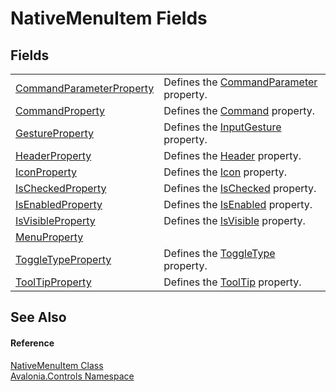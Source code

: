 # NativeMenuItem Fields




## Fields
<table>
<tr>
<td><a href="F_Avalonia_Controls_NativeMenuItem_CommandParameterProperty">CommandParameterProperty</a></td>
<td>Defines the <a href="P_Avalonia_Controls_MenuItem_CommandParameter">CommandParameter</a> property.</td>
</tr>
<tr>
<td><a href="F_Avalonia_Controls_NativeMenuItem_CommandProperty">CommandProperty</a></td>
<td>Defines the <a href="P_Avalonia_Controls_MenuItem_Command">Command</a> property.</td>
</tr>
<tr>
<td><a href="F_Avalonia_Controls_NativeMenuItem_GestureProperty">GestureProperty</a></td>
<td>Defines the <a href="P_Avalonia_Controls_MenuItem_InputGesture">InputGesture</a> property.</td>
</tr>
<tr>
<td><a href="F_Avalonia_Controls_NativeMenuItem_HeaderProperty">HeaderProperty</a></td>
<td>Defines the <a href="P_Avalonia_Controls_Primitives_HeaderedSelectingItemsControl_Header">Header</a> property.</td>
</tr>
<tr>
<td><a href="F_Avalonia_Controls_NativeMenuItem_IconProperty">IconProperty</a></td>
<td>Defines the <a href="P_Avalonia_Controls_MenuItem_Icon">Icon</a> property.</td>
</tr>
<tr>
<td><a href="F_Avalonia_Controls_NativeMenuItem_IsCheckedProperty">IsCheckedProperty</a></td>
<td>Defines the <a href="P_Avalonia_Controls_MenuItem_IsChecked">IsChecked</a> property.</td>
</tr>
<tr>
<td><a href="F_Avalonia_Controls_NativeMenuItem_IsEnabledProperty">IsEnabledProperty</a></td>
<td>Defines the <a href="P_Avalonia_Input_InputElement_IsEnabled">IsEnabled</a> property.</td>
</tr>
<tr>
<td><a href="F_Avalonia_Controls_NativeMenuItem_IsVisibleProperty">IsVisibleProperty</a></td>
<td>Defines the <a href="P_Avalonia_Controls_NativeMenuItem_IsVisible">IsVisible</a> property.</td>
</tr>
<tr>
<td><a href="F_Avalonia_Controls_NativeMenuItem_MenuProperty">MenuProperty</a></td>
<td> </td>
</tr>
<tr>
<td><a href="F_Avalonia_Controls_NativeMenuItem_ToggleTypeProperty">ToggleTypeProperty</a></td>
<td>Defines the <a href="P_Avalonia_Controls_MenuItem_ToggleType">ToggleType</a> property.</td>
</tr>
<tr>
<td><a href="F_Avalonia_Controls_NativeMenuItem_ToolTipProperty">ToolTipProperty</a></td>
<td>Defines the <a href="P_Avalonia_Controls_NativeMenuItem_ToolTip">ToolTip</a> property.</td>
</tr>
</table>

## See Also


#### Reference
<a href="T_Avalonia_Controls_NativeMenuItem">NativeMenuItem Class</a>  
<a href="N_Avalonia_Controls">Avalonia.Controls Namespace</a>  

